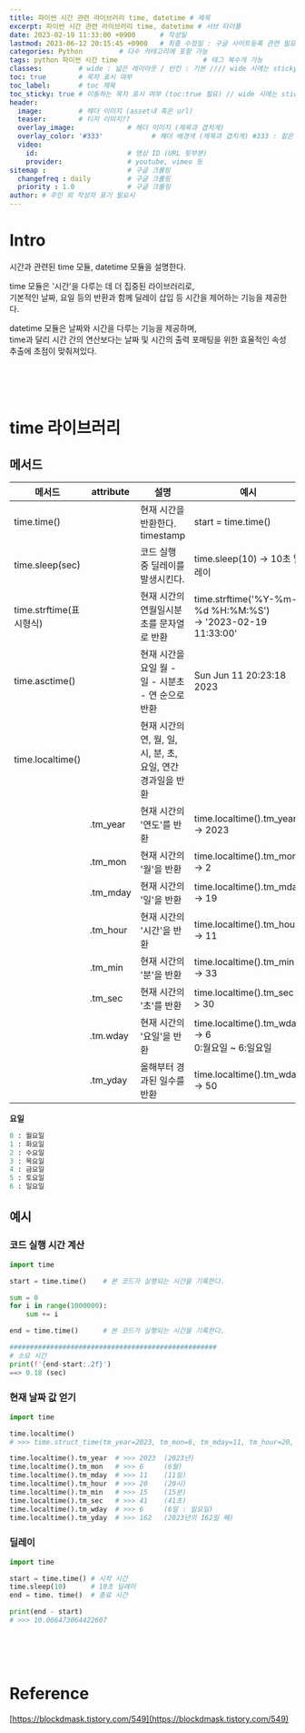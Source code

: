 ```yaml
---
title: 파이썬 시간 관련 라이브러리 time, datetime # 제목
excerpt: 파이썬 시간 관련 라이브러리 time, datetime # 서브 타이틀
date: 2023-02-19 11:33:00 +0900      # 작성일
lastmod: 2023-06-12 20:15:45 +0900   # 최종 수정일 : 구글 사이트등록 관련 필요
categories: Python         # 다수 카테고리에 포함 가능
tags: python 파이썬 시간 time                     # 태그 복수개 가능
classes:         # wide : 넓은 레이아웃 / 빈칸 : 기본 //// wide 시에는 sticky toc 불가
toc: true        # 목차 표시 여부
toc_label:       # toc 제목
toc_sticky: true # 이동하는 목차 표시 여부 (toc:true 필요) // wide 시에는 sticky toc 불가
header: 
  image:         # 헤더 이미지 (asset내 혹은 url)
  teaser:        # 티저 이미지??
  overlay_image:             # 헤더 이미지 (제목과 겹치게)
  overlay_color: '#333'            # 헤더 배경색 (제목과 겹치게) #333 : 짙은 회색
  video:
    id:                      # 영상 ID (URL 뒷부분)
    provider:                # youtube, vimeo 등
sitemap :                    # 구글 크롤링
  changefreq : daily         # 구글 크롤링
  priority : 1.0             # 구글 크롤링
author: # 주인 외 작성자 표기 필요시
---
```

<!--postNo: 20230219_003-->

# Intro

시간과 관련된 time 모듈, datetime 모듈을 설명한다.  

time 모듈은 '시간'을 다루는 데 더 집중된 라이브러리로,  
기본적인 날짜, 요일 등의 반환과 함께 딜레이 삽입 등 시간을 제어하는 기능을 제공한다.  

datetime 모듈은 날짜와 시간을 다루는 기능을 제공하며,  
time과 달리 시간 간의 연산보다는 날짜 및 시간의 출력 포매팅을 위한 효율적인 속성 추출에 초점이 맞춰져있다.  



<br>
<br>
<br>

# time 라이브러리

## 메서드

|메서드|attribute|설명|예시|
|---|---|---|---|
|time.time()||현재 시간을 반환한다. timestamp|start = time.time()|
|time.sleep(sec)||코드 실행 중 딜레이를 발생시킨다.|time.sleep(10) -> 10초 딜레이|
|time.strftime(표시형식)||현재 시간의 연월일시분초를 문자열로 반환|time.strftime('%Y-%m-%d %H:%M:%S')<br> -> '2023-02-19 11:33:00'|
|time.asctime()||현재 시간을 요일 월 - 일 - 시분초 - 연 순으로 반환|Sun Jun 11 20:23:18 2023|
|time.localtime()||현재 시간의 연, 월, 일, 시, 분, 초, 요일, 연간 경과일을 반환||
||.tm_year|현재 시간의 '연도'를 반환|time.localtime().tm_year -> 2023|
||.tm_mon|현재 시간의 '월'을 반환|time.localtime().tm_mon -> 2|
||.tm_mday|현재 시간의 '일'을 반환|time.localtime().tm_mday -> 19|
||.tm_hour|현재 시간의 '시간'을 반환|time.localtime().tm_hour -> 11|
||.tm_min|현재 시간의 '분'을 반환|time.localtime().tm_min -> 33|
||.tm_sec|현재 시간의 '초'를 반환|time.localtime().tm_sec -> 30|
||.tm.wday|현재 시간의 '요일'을 반환|time.localtime().tm_wday -> 6<br>0:월요일 ~ 6:일요일|
||.tm_yday|올해부터 경과된 일수를 반환|time.localtime().tm_wday -> 50|

**요일**

```python
0 : 월요일
1 : 화요일
2 : 수요일
3 : 목요일
4 : 금요일
5 : 토요일
6 : 일요일
```

## 예시

### 코드 실행 시간 계산

```python
import time

start = time.time()    # 본 코드가 실행되는 시간을 기록한다.

sum = 0
for i in range(1000000):
    sum += i

end = time.time()      # 본 코드가 실행되는 시간을 기록한다.

###################################################
# 소요 시간
print(f'{end-start:.2f}')
==> 0.18 (sec)

```

### 현재 날짜 값 얻기

```python
import time

time.localtime()
# >>> time.struct_time(tm_year=2023, tm_mon=6, tm_mday=11, tm_hour=20, tm_min=14, tm_sec=6, tm_wday=6, tm_yday=162, tm_isdst=0)  

time.localtime().tm_year  # >>> 2023  (2023년)
time.localtime().tm_mon   # >>> 6     (6월)
time.localtime().tm_mday  # >>> 11    (11일)
time.localtime().tm_hour  # >>> 20    (20시)
time.localtime().tm_min   # >>> 15    (15분)
time.localtime().tm_sec   # >>> 41    (41초)
time.localtime().tm_wday  # >>> 6     (6일 : 일요일)
time.localtime().tm_yday  # >>> 162   (2023년의 162일 째)

```

### 딜레이

```python
import time

start = time.time() # 시작 시간
time.sleep(10)      # 10초 딜레이
end = time. time()  # 종료 시간

print(end - start)
# >>> 10.006473064422607
```




<br>
<br>
<br>

# Reference
[https://blockdmask.tistory.com/549](https://blockdmask.tistory.com/549)  